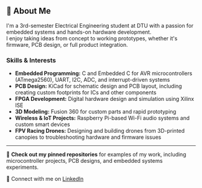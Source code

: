 ## 👋 About Me  

I'm a 3rd-semester Electrical Engineering student at DTU with a passion for embedded systems and hands-on hardware development.  
I enjoy taking ideas from concept to working prototypes, whether it's firmware, PCB design, or full product integration.  

### **Skills & Interests**  
- **Embedded Programming:** C and Embedded C for AVR microcontrollers (ATmega2560), UART, I2C, ADC, and interrupt-driven systems  
- **PCB Design:** KiCad for schematic design and PCB layout, including creating custom footprints for ICs and other components  
- **FPGA Development:** Digital hardware design and simulation using Xilinx ISE  
- **3D Modeling:** Fusion 360 for custom parts and rapid prototyping  
- **Wireless & IoT Projects:** Raspberry Pi-based Wi-Fi audio systems and custom smart devices  
- **FPV Racing Drones:** Designing and building drones from 3D-printed canopies to troubleshooting hardware and firmware issues  

---

📌 **Check out my pinned repositories** for examples of my work, including microcontroller projects, PCB designs, and embedded systems experiments.  

🔗 Connect with me on [LinkedIn](https://www.linkedin.com/in/mads-rudolph-65103a178/)  
